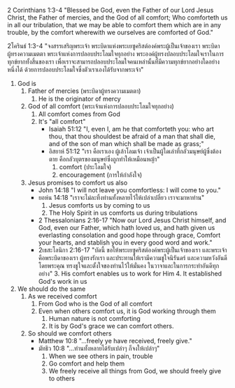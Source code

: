 2 Corinthians 1:3-4 "Blessed be God, even the Father of our Lord Jesus Christ, the Father of mercies, and the God of all comfort; Who comforteth us in all our tribulation, that we may be able to comfort them which are in any trouble, by the comfort wherewith we ourselves are comforted of God."

2โครินธ์ 1:3-4 "จงสรรเสริญพระเจ้า พระบิดาแห่งพระเยซูคริสต์องค์พระผู้เป็นเจ้าของเรา พระบิดาผู้ทรงความเมตตา พระเจ้าแห่งการปลอบประโลมใจทุกอย่าง พระองค์ผู้ทรงปลอบประโลมใจเราในการทุกข์ยากทั้งสิ้นของเรา เพื่อเราจะสามารถปลอบประโลมใจคนเหล่านั้นที่มีความทุกข์ยากอย่างใดอย่างหนึ่งได้ ด้วยการปลอบประโลมใจซึ่งตัวเราเองได้รับจากพระเจ้า"

1. God is
    1. Father of mercies (พระบิดาผู้ทรงความเมตตา) 
        1. He is the originator of mercy
    2. God of all comfort (พระเจ้าแห่งการปลอบประโลมใจทุกอย่าง)
        1. All comfort comes from God
        2. It's "all comfort"
            - Isaiah 51:12 "I, even I, am he that comforteth you: who art thou, that thou shouldest be afraid of a man that shall die, and of the son of man which shall be made as grass;"
            - อิสยาห์ 51:12 "เรา คือเราเอง ผู้เล้าโลมเจ้า เจ้าเป็นผู้ใดเล่าที่กลัวมนุษย์ผู้ซึ่งต้องตาย คือกลัวบุตรของมนุษย์ซึ่งถูกทำให้เหมือนหญ้า"
                1. comfort (ประโลมใจ)
                2. encouragement (การให้กำลังใจ)
    3. Jesus promises to comfort us also
        - John 14:18 "I will not leave you comfortless: I will come to you."
        - ยอห์น 14:18 "เราจะไม่ละทิ้งท่านทั้งหลายไว้ให้เปล่าเปลี่ยว เราจะมาหาท่าน"
            1. Jesus comforts us by coming to us
            2. The Holy Spirit in us comforts us during tribulations
        - 2 Thessalonians 2:16-17 "Now our Lord Jesus Christ himself, and God, even our Father, which hath loved us, and hath given us everlasting consolation and good hope through grace, Comfort your hearts, and stablish you in every good word and work."
        - 2เธสะโลนิกา 2:16-17 "บัดนี้ ขอให้พระเยซูคริสต์องค์พระผู้เป็นเจ้าของเรา และพระเจ้าคือพระบิดาของเรา ผู้ทรงรักเรา และประทานให้เรามีความชูใจนิรันดร์ และความหวังอันดีโดยพระคุณ ทรงชูใจและตั้งใจของท่านไว้ให้มั่นคง ในวาจาและในการกระทำอันดีทุกอย่าง"
            3. His comfort enables us to work for Him
            4. It established God's work in us
2. We should do the same
    1. As we received comfort
        1. From God who is the God of all comfort
        2. Even when others comfort us, it is God working through them
            1. Human nature is not comforting
            2. It is by God's grace we can comfort others.
    2. So should we comfort others
        - Matthew 10:8 "...freely ye have received, freely give."
        - มัทธิว 10:8 "...ท่านทั้งหลายได้รับเปล่าๆ ก็จงให้เปล่าๆ"
            1. When we see others in pain, trouble
            2. Go comfort and help them
            3. We freely receive all things from God, we should freely give to others